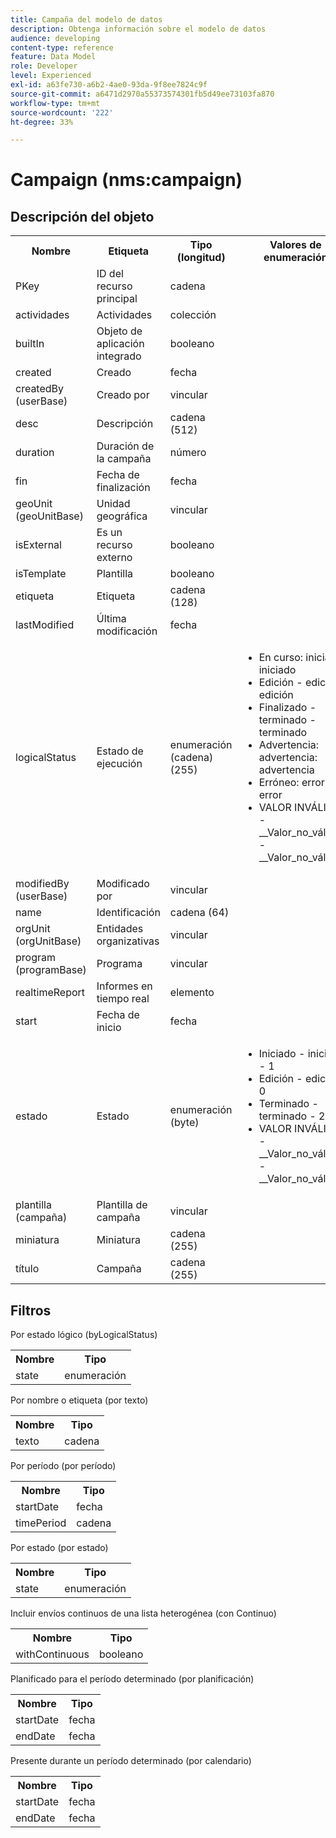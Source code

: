 ```yaml
---
title: Campaña del modelo de datos
description: Obtenga información sobre el modelo de datos
audience: developing
content-type: reference
feature: Data Model
role: Developer
level: Experienced
exl-id: a63fe730-a6b2-4ae0-93da-9f8ee7824c9f
source-git-commit: a6471d2970a55373574301fb5d49ee73103fa870
workflow-type: tm+mt
source-wordcount: '222'
ht-degree: 33%

---
```


# Campaign (nms:campaign)

## Descripción del objeto

<table>
               <tr>
                  <th>Nombre</th>
                  <th>Etiqueta</th>
                  <th>Tipo (longitud)</th>
                  <th>Valores de enumeración</th>
               </tr>
               <tr>
                  <td>PKey</td>
                  <td>ID del recurso principal</td>
                  <td>cadena </td>
                  <td> </td>
               </tr>
               <tr>
                  <td>actividades</td>
                  <td>Actividades</td>
                  <td>colección </td>
                  <td> </td>
               </tr>
               <tr>
                  <td>builtIn</td>
                  <td>Objeto de aplicación integrado</td>
                  <td>booleano </td>
                  <td> </td>
               </tr>
               <tr>
                  <td>created</td>
                  <td>Creado</td>
                  <td>fecha </td>
                  <td> </td>
               </tr>
               <tr>
                  <td>createdBy (userBase)</td>
                  <td>Creado por</td>
                  <td>vincular </td>
                  <td> </td>
               </tr>
               <tr>
                  <td>desc</td>
                  <td>Descripción</td>
                  <td>cadena (512)</td>
                  <td> </td>
               </tr>
               <tr>
                  <td>duration</td>
                  <td>Duración de la campaña</td>
                  <td>número </td>
                  <td> </td>
               </tr>
               <tr>
                  <td>fin</td>
                  <td>Fecha de finalización</td>
                  <td>fecha </td>
                  <td> </td>
               </tr>
               <tr>
                  <td>geoUnit (geoUnitBase)</td>
                  <td>Unidad geográfica</td>
                  <td>vincular </td>
                  <td> </td>
               </tr>
               <tr>
                  <td>isExternal</td>
                  <td>Es un recurso externo</td>
                  <td>booleano </td>
                  <td> </td>
               </tr>
               <tr>
                  <td>isTemplate</td>
                  <td>Plantilla</td>
                  <td>booleano </td>
                  <td> </td>
               </tr>
               <tr>
                  <td>etiqueta</td>
                  <td>Etiqueta</td>
                  <td>cadena (128)</td>
                  <td> </td>
               </tr>
               <tr>
                  <td>lastModified</td>
                  <td>Última modificación</td>
                  <td>fecha </td>
                  <td> </td>
               </tr>
               <tr>
                  <td>logicalStatus</td>
                  <td>Estado de ejecución</td>
                  <td>enumeración (cadena) (255)</td>
                  <td>
                     <ul>
                        <li>En curso: iniciado, iniciado</li>
                        <li>Edición - edición - edición</li>
                        <li>Finalizado - terminado - terminado</li>
                        <li>Advertencia: advertencia: advertencia</li>
                        <li>Erróneo: error: error</li>
                        <li>VALOR INVÁLIDO - __Valor_no_válido__ - __Valor_no_válido__</li>
                     </ul>
                  </td>
               </tr>
               <tr>
                  <td>modifiedBy (userBase)</td>
                  <td>Modificado por</td>
                  <td>vincular </td>
                  <td> </td>
               </tr>
               <tr>
                  <td>name</td>
                  <td>Identificación</td>
                  <td>cadena (64)</td>
                  <td> </td>
               </tr>
               <tr>
                  <td>orgUnit (orgUnitBase)</td>
                  <td>Entidades organizativas</td>
                  <td>vincular </td>
                  <td> </td>
               </tr>
               <tr>
                  <td>program (programBase)</td>
                  <td>Programa</td>
                  <td>vincular </td>
                  <td> </td>
               </tr>
               <tr>
                  <td>realtimeReport</td>
                  <td>Informes en tiempo real</td>
                  <td>elemento </td>
                  <td> </td>
               </tr>
               <tr>
                  <td>start</td>
                  <td>Fecha de inicio</td>
                  <td>fecha </td>
                  <td> </td>
               </tr>
               <tr>
                  <td>estado</td>
                  <td>Estado</td>
                  <td>enumeración (byte) </td>
                  <td>
                     <ul>
                        <li>Iniciado - iniciado - 1</li>
                        <li>Edición - edición - 0</li>
                        <li>Terminado - terminado - 2</li>
                        <li>VALOR INVÁLIDO - __Valor_no_válido__ - __Valor_no_válido__</li>
                     </ul>
                  </td>
               </tr>
               <tr>
                  <td>plantilla (campaña)</td>
                  <td>Plantilla de campaña</td>
                  <td>vincular </td>
                  <td> </td>
               </tr>
               <tr>
                  <td>miniatura</td>
                  <td>Miniatura</td>
                  <td>cadena (255)</td>
                  <td> </td>
               </tr>
               <tr>
                  <td>título</td>
                  <td>Campaña</td>
                  <td>cadena (255)</td>
                  <td> </td>
               </tr>
            </table>

## Filtros

Por estado lógico (byLogicalStatus)

<table>
    <tr>
    <th>Nombre</th>
    <th>Tipo</th>
    </tr>
    <tr>
    <td>state</td>
    <td>enumeración</td>
    </tr>
</table>

Por nombre o etiqueta (por texto)

<table>
    <tr>
    <th>Nombre</th>
    <th>Tipo</th>
    </tr>
    <tr>
    <td>texto</td>
    <td>cadena</td>
    </tr>
</table>

Por período (por período)

<table>
    <tr>
    <th>Nombre</th>
    <th>Tipo</th>
    </tr>
    <tr>
    <td>startDate</td>
    <td>fecha</td>
    </tr>
    <tr>
    <td>timePeriod</td>
    <td>cadena</td>
    </tr>
</table>

Por estado (por estado)

<table>
    <tr>
    <th>Nombre</th>
    <th>Tipo</th>
    </tr>
    <tr>
    <td>state</td>
    <td>enumeración</td>
    </tr>
</table>

Incluir envíos continuos de una lista heterogénea (con Continuo)

<table>
    <tr>
    <th>Nombre</th>
    <th>Tipo</th>
    </tr>
    <tr>
    <td>withContinuous</td>
    <td>booleano</td>
    </tr>
</table>

Planificado para el período determinado (por planificación)

<table>
    <tr>
    <th>Nombre</th>
    <th>Tipo</th>
    </tr>
    <tr>
    <td>startDate</td>
    <td>fecha</td>
    </tr>
    <tr>
    <td>endDate</td>
    <td>fecha</td>
    </tr>
</table>

Presente durante un período determinado (por calendario)

<table>
    <tr>
    <th>Nombre</th>
    <th>Tipo</th>
    </tr>
    <tr>
    <td>startDate</td>
    <td>fecha</td>
    </tr>
    <tr>
    <td>endDate</td>
    <td>fecha</td>
    </tr>
</table>
